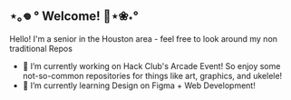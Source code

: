 ## ⋆｡𖦹 ° Welcome! 🐚⋆❀˖°

<!--
**se1yu/se1yu** is a ✨ _special_ ✨ repository because its `README.md` (this file) appears on your GitHub profile.

Here are some ideas to get you started:

- 🔭 I’m currently working on ...
- 🌱 I’m currently learning ...
- 👯 I’m looking to collaborate on ...
- 🤔 I’m looking for help with ...
- 💬 Ask me about ...
- 📫 How to reach me: ...
- 😄 Pronouns: ...
- ⚡ Fun fact: ...
-->
Hello! I'm a senior in the Houston area - feel free to look around my non traditional Repos
- 🔭 I’m currently working on Hack Club's Arcade Event! So enjoy some not-so-common repositories for things like art, graphics, and ukelele!
- 🌱 I’m currently learning Design on Figma + Web Development!
